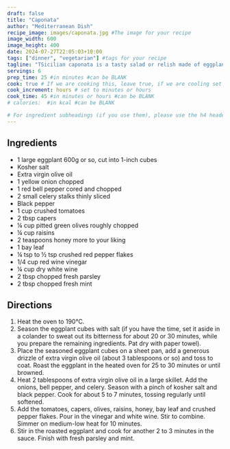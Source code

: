 ```yaml
---
draft: false
title: "Caponata"
author: "Mediterranean Dish"
recipe_image: images/caponata.jpg #The image for your recipe
image_width: 600
image_height: 400
date: 2024-07-27T22:05:03+10:00
tags: ["dinner", "vegetarian"] #tags for your recipe
tagline: "TSicilian caponata is a tasty salad or relish made of eggplant with onions, celery, and tomatoes and augmented with tangy olives and capers."
servings: 6
prep_time: 25 #in minutes #can be BLANK
cook: true # If we are cooking this, leave true, if we are cooling set to false
cook_increment: hours # set to minutes or hours
cook_time: 45 #in minutes or hours #can be BLANK
# calories:  #in kcal #can be BLANK

# For ingredient subheadings (if you use them), please use the h4 header.  For print view I have those elements targeted
---
```



## Ingredients

- 1 large eggplant 600g or so, cut into 1-inch cubes
- Kosher salt
- Extra virgin olive oil
- 1 yellow onion chopped
- 1 red bell pepper cored and chopped
- 2 small celery stalks thinly sliced
- Black pepper
- 1 cup crushed tomatoes
- 2 tbsp capers
- ¼ cup pitted green olives roughly chopped
- ¼ cup raisins
- 2 teaspoons honey more to your liking
- 1 bay leaf
- ¼ tsp to ½ tsp crushed red pepper flakes
- 1/4 cup red wine vinegar
- ¼ cup dry white wine
- 2 tbsp chopped fresh parsley
- 2 tbsp chopped fresh mint

## Directions

1. Heat the oven to 190°C.
2. Season the eggplant cubes with salt (if you have the time, set it aside in a colander to sweat out its bitterness for about 20 or 30 minutes, while you prepare the remaining ingredients. Pat dry with paper towel).
3. Place the seasoned eggplant cubes on a sheet pan, add a generous drizzle of extra virgin olive oil (about 3 tablespoons or so) and toss to coat. Roast the eggplant in the heated oven for 25 to 30 minutes or until browned.
4. Heat 2 tablespoons of extra virgin olive oil in a large skillet. Add the onions, bell pepper, and celery. Season with a pinch of kosher salt and black pepper. Cook for about 5 to 7 minutes, tossing regularly until softened.
5. Add the tomatoes, capers, olives, raisins, honey, bay leaf and crushed pepper flakes. Pour in the vinegar and white wine. Stir to combine. Simmer on medium-low heat for 10 minutes.
6. Stir in the roasted eggplant and cook for another 2 to 3 minutes in the sauce. Finish with fresh parsley and mint.